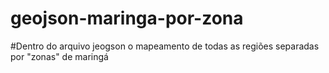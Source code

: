 # geojson-maringa-por-zona
#Dentro do arquivo jeogson o mapeamento de todas as regiões separadas por "zonas" de maringá
